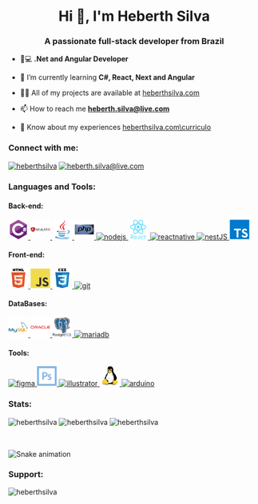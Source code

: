 <h1 align="center">Hi 👋, I'm Heberth Silva</h1>
<h3 align="center">A passionate full-stack developer from Brazil</h3>

- 👨💻 **.Net and Angular Developer**

- 🌱 I’m currently learning **C#, React, Next and Angular**

- 👨‍💻 All of my projects are available at [heberthsilva.com](https://heberthsilva.com)

- 📫 How to reach me **heberth.silva@live.com**

- 📄 Know about my experiences [heberthsilva.com\curriculo](https://heberthsilva.com\curriculo)

<h3 align="left">Connect with me:</h3>
<p align="left">
<a href="https://linkedin.com/in/heberthsilva" target="blank"><img align="center" src="https://cdn.worldvectorlogo.com/logos/linkedin-logo-2013-1.svg" alt="heberthsilva" height="30" width="40" /></a>
<a href="heberth.silva@live.com" target="blank"><img align="center" src="https://cdn.worldvectorlogo.com/logos/outlook-1.svg" alt="heberth.silva@live.com" height="30" width="40" /></a>
</p>

<h3 align="left">Languages and Tools:</h3>
	<p align="center" width ="200"> 
	  <h4 align="left">Back-end:</h4>
		<a href="https://www.w3schools.com/cs/" target="_blank">
			<img src="https://raw.githubusercontent.com/devicons/devicon/master/icons/csharp/csharp-original.svg" alt="csharp" width="40" height="40"/>
		</a> 
		<a href="https://angular.io" target="_blank">
			<img src="https://raw.githubusercontent.com/devicons/devicon/master/icons/angularjs/angularjs-original-wordmark.svg" alt="angularjs" width="40" height="40"/>
		</a>
		<a href="https://www.java.com" target="_blank">
			<img src="https://raw.githubusercontent.com/devicons/devicon/master/icons/java/java-original.svg" alt="java" width="40" height="40"/> 
		</a>
		<a href="https://www.php.net" target="_blank">
			<img src="https://raw.githubusercontent.com/devicons/devicon/master/icons/php/php-original.svg" alt="php" width="40" height="40"/> 
		</a>  
		<a href="https://nodejs.org" target="_blank">
			<img src="https://cdn.worldvectorlogo.com/logos/nodejs-1.svg" alt="nodejs" width="40" height="40"/>
		</a>
		<a href="https://reactjs.org/" target="_blank">
			<img src="https://raw.githubusercontent.com/devicons/devicon/master/icons/react/react-original-wordmark.svg" alt="react" width="40" height="40"/>
		</a> 
		<a href="https://reactnative.dev/" target="_blank"> 
			<img src="https://reactnative.dev/img/header_logo.svg" alt="reactnative" width="40" height="40"/> 
		</a>
		<a href="https://nestjs.com/" target="_blank">
			<img src="https://d33wubrfki0l68.cloudfront.net/e937e774cbbe23635999615ad5d7732decad182a/26072/logo-small.ede75a6b.svg" alt="nestJS" width="40" height="40"/> 
		</a>
		<a href="https://www.typescriptlang.org/" target="_blank">
			<img src="https://raw.githubusercontent.com/devicons/devicon/master/icons/typescript/typescript-original.svg" alt="typescript" width="40" height="40"/> 
		</a> 
		<h4 align="left">Front-end:</h4>
		<a href="https://www.w3.org/html/" target="_blank">
			<img src="https://raw.githubusercontent.com/devicons/devicon/master/icons/html5/html5-original-wordmark.svg" alt="html5" width="40" height="40"/>
		</a>
		<a href="https://developer.mozilla.org/en-US/docs/Web/JavaScript" target="_blank">
			<img src="https://raw.githubusercontent.com/devicons/devicon/master/icons/javascript/javascript-original.svg" alt="javascript" width="40" height="40"/> 
		</a>
		<a href="https://www.w3schools.com/css/" target="_blank"> 
			<img src="https://raw.githubusercontent.com/devicons/devicon/master/icons/css3/css3-original-wordmark.svg" alt="css3" width="40" height="40"/>
		</a>
		<a href="https://git-scm.com/" target="_blank"> 
			<img src="https://www.vectorlogo.zone/logos/git-scm/git-scm-icon.svg" alt="git" width="40" height="40"/>
		</a>
		<h4 align="left">DataBases:</h4>
		<a href="https://www.mysql.com/" target="_blank">
			<img src="https://raw.githubusercontent.com/devicons/devicon/master/icons/mysql/mysql-original-wordmark.svg" alt="mysql" width="40" height="40"/>
		</a>
		<a href="https://www.oracle.com/" target="_blank">
			<img src="https://raw.githubusercontent.com/devicons/devicon/master/icons/oracle/oracle-original.svg" alt="oracle" width="40" height="40"/>
		</a>
		<a href="https://www.postgresql.org" target="_blank"> 
			<img src="https://raw.githubusercontent.com/devicons/devicon/master/icons/postgresql/postgresql-original-wordmark.svg" alt="postgresql" width="40" height="40"/>
		</a>
		<a href="https://mariadb.org/" target="_blank">
			<img src="https://www.vectorlogo.zone/logos/mariadb/mariadb-icon.svg" alt="mariadb" width="40" height="40"/> 
		</a>
		<h4 align="left">Tools:</h4>
		<a href="https://www.figma.com/" target="_blank">
			<img src="https://www.vectorlogo.zone/logos/figma/figma-icon.svg" alt="figma" width="40" height="40"/>
		</a>
		<a href="https://www.photoshop.com/en" target="_blank">
			<img src="https://raw.githubusercontent.com/devicons/devicon/master/icons/photoshop/photoshop-line.svg" alt="photoshop" width="40" height="40"/> 
		</a> 
		<a href="https://www.adobe.com/in/products/illustrator.html" target="_blank">
			<img src="https://www.vectorlogo.zone/logos/adobe_illustrator/adobe_illustrator-icon.svg" alt="illustrator" width="40" height="40"/>
		</a>
		<a href="https://www.linux.org/" target="_blank">
			<img src="https://raw.githubusercontent.com/devicons/devicon/master/icons/linux/linux-original.svg" alt="linux" width="40" height="40"/>
		</a>
		<a href="https://www.arduino.cc/" target="_blank">
			<img src="https://cdn.worldvectorlogo.com/logos/arduino-1.svg" alt="arduino" width="40" height="40"/>
		</a>
</p>

<h3 align="left">Stats:</h3>
<div>
	<img align="center" width="30%" src="https://github-readme-stats.vercel.app/api/top-langs?username=heberthsilva&show_icons=true&locale=en&layout=compact" alt="heberthsilva" />
	<img align="center" width="35%" src="https://github-readme-stats.vercel.app/api?username=heberthsilva&show_icons=true&locale=en" alt="heberthsilva" />
	<img align="center" width="35%" src="https://github-readme-streak-stats.herokuapp.com/?user=heberthsilva&" alt="heberthsilva" />
</div>
<br>

  ##
  
  ![Snake animation](https://github.com/engenny/engenny/blob/output/github-contribution-grid-snake.svg)


<h3 align="left">Support:</h3>
<p>
<a href="https://www.buymeacoffee.com/heberthsilva">
<img align="left" src="https://cdn.buymeacoffee.com/buttons/v2/default-yellow.png" height="50" width="210" alt="heberthsilva" />
</a>
</p>

<!--
**heberthsilva/heberthsilva** is a ✨ _special_ ✨ repository because its `README.md` (this file) appears on your GitHub profile.

Here are some ideas to get you started:

- 🔭 I’m currently working on ...
- 🌱 I’m currently learning ...
- 👯 I’m looking to collaborate on ...
- 🤔 I’m looking for help with ...
- 💬 Ask me about ...
- 📫 How to reach me: ...
- 😄 Pronouns: ...
- ⚡ Fun fact: ...
-->
